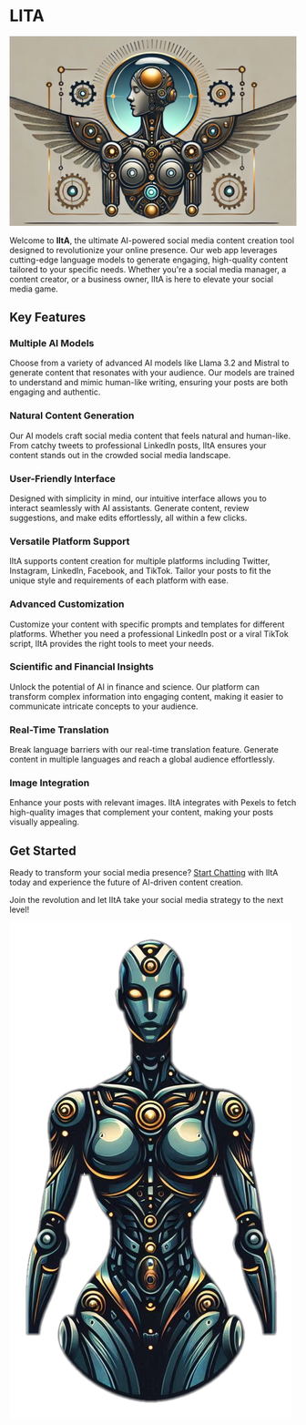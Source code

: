 # LITA

![LITA Logo](./assets/lita-logo.png)

Welcome to **lItA**, the ultimate AI-powered social media content creation tool designed to revolutionize your online presence. Our web app leverages cutting-edge language models to generate engaging, high-quality content tailored to your specific needs. Whether you're a social media manager, a content creator, or a business owner, lItA is here to elevate your social media game.

## Key Features

### Multiple AI Models
Choose from a variety of advanced AI models like Llama 3.2 and Mistral to generate content that resonates with your audience. Our models are trained to understand and mimic human-like writing, ensuring your posts are both engaging and authentic.

### Natural Content Generation
Our AI models craft social media content that feels natural and human-like. From catchy tweets to professional LinkedIn posts, lItA ensures your content stands out in the crowded social media landscape.

### User-Friendly Interface
Designed with simplicity in mind, our intuitive interface allows you to interact seamlessly with AI assistants. Generate content, review suggestions, and make edits effortlessly, all within a few clicks.

### Versatile Platform Support
lItA supports content creation for multiple platforms including Twitter, Instagram, LinkedIn, Facebook, and TikTok. Tailor your posts to fit the unique style and requirements of each platform with ease.

### Advanced Customization
Customize your content with specific prompts and templates for different platforms. Whether you need a professional LinkedIn post or a viral TikTok script, lItA provides the right tools to meet your needs.

### Scientific and Financial Insights
Unlock the potential of AI in finance and science. Our platform can transform complex information into engaging content, making it easier to communicate intricate concepts to your audience.

### Real-Time Translation
Break language barriers with our real-time translation feature. Generate content in multiple languages and reach a global audience effortlessly.

### Image Integration
Enhance your posts with relevant images. lItA integrates with Pexels to fetch high-quality images that complement your content, making your posts visually appealing.

## Get Started
Ready to transform your social media presence? [Start Chatting](#) with lItA today and experience the future of AI-driven content creation.

Join the revolution and let lItA take your social media strategy to the next level!

![LITA](./assets/lita.png)